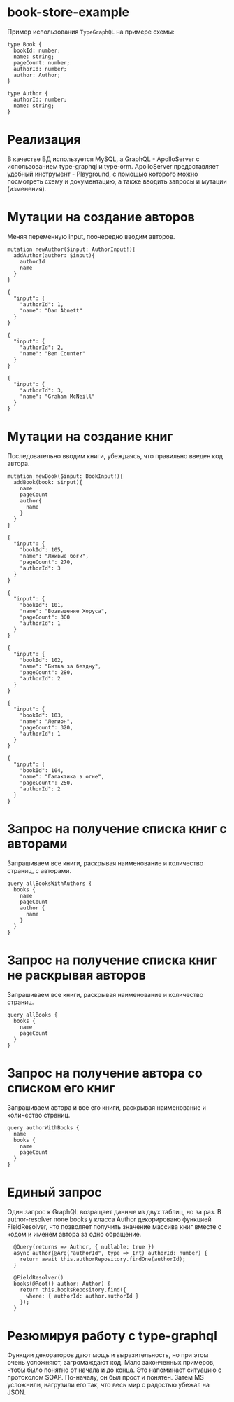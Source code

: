 # book-store-example

Пример использования `TypeGraphQL` на примере схемы:
```
type Book {
  bookId: number;
  name: string;
  pageCount: number;
  authorId: number;
  author: Author;
}

type Author {
  authorId: number;
  name: string;
}
```
# Реализация

В качестве БД используется MySQL, а GraphQL - ApolloServer с использованием type-graphql и type-orm.
ApolloServer предоставляет удобный инструмент - Playground, с помощью которого можно посмотреть схему и документацию, а также вводить запросы и мутации (изменения). 

# Мутации на создание авторов

Меняя переменную input, поочередно вводим авторов.

```
mutation newAuthor($input: AuthorInput!){
  addAuthor(author: $input){
    authorId
    name
  }
}

{
  "input": {
    "authorId": 1,
    "name": "Dan Abnett"
  }
}

{
  "input": {
    "authorId": 2,
    "name": "Ben Counter"
  }
}

{
  "input": {
    "authorId": 3,
    "name": "Graham McNeill"
  }
}
```

# Мутации на создание книг

Последовательно вводим книги, убеждаясь, что правильно введен код автора.

```
mutation newBook($input: BookInput!){
  addBook(book: $input){
    name
    pageCount
    author{
      name
    }
  }
}

{
  "input": {
    "bookId": 105,
    "name": "Лживые боги",
    "pageCount": 270,
    "authorId": 3
  }
}

{
  "input": {
    "bookId": 101,
    "name": "Возвышение Хоруса",
    "pageCount": 300
    "authorId": 1
  }
}

{
  "input": {
    "bookId": 102,
    "name": "Битва за бездну",
    "pageCount": 280,
    "authorId": 2
  }
}

{
  "input": {
    "bookId": 103,
    "name": "Легион",
    "pageCount": 320,
    "authorId": 1
  }
}

{
  "input": {
    "bookId": 104,
    "name": "Галактика в огне",
    "pageCount": 250,
    "authorId": 2
  }
}
```
# Запрос на получение списка книг с авторами

Запрашиваем все книги, раскрывая наименование и количество страниц, с авторами.
```
query allBooksWithAuthors {
  books {
    name
    pageCount
    author {
      name
    }
  }
}
```

# Запрос на получение списка книг не раскрывая авторов

Запрашиваем все книги, раскрывая наименование и количество страниц.
```
query allBooks {
  books {
    name
    pageCount
  }
}
```

# Запрос на получение автора со списком его книг

Запрашиваем автора и все его книги, раскрывая наименование и количество страниц.
```
query authorWithBooks {
  name
  books {
    name
    pageCount
  }
}
```

# Единый запрос

Один запрос к GraphQL возращает данные из двух таблиц, но за раз.
В author-resolver поле books у класса Author декорировано функцией FieldResolver, что позволяет получить значение массива книг вместе с кодом и именем автора за одно обращение.
```
  @Query(returns => Author, { nullable: true })
  async author(@Arg("authorId", type => Int) authorId: number) {
    return await this.authorRepository.findOne(authorId);
  }

  @FieldResolver()
  books(@Root() author: Author) {
    return this.booksRepository.find({
      where: { authorId: author.authorId }
    });
  }

```

# Резюмируя работу с type-graphql

Функции декораторов дают мощь и выразительность, но при этом очень усложняют, загромаждают код. 
Мало законченных примеров, чтобы было понятно от начала и до конца. Это напоминает ситуацию с протоколом SOAP.
По-началу, он был прост и понятен. Затем MS усложнили, нагрузили его так, что весь мир с радостью убежал на JSON. 
